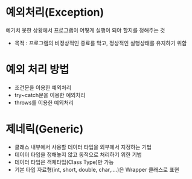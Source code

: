 # 예외처리(Exception)
예기치 못한 상황에서 프로그램이 어떻게 실행이 되야 할지를 정해주는 것
- 목적 : 프로그램의 비정상적인 종료를 막고, 정상적인 실행상태를 유지하기 위함

# 예외 처리 방법
- 조건문을 이용한 예외처리
- try~catch문을 이용한 예외처리
- throws를 이용한 예외처리



# 제네릭(Generic)
- 클래스 내부에서 사용할 데이터 타입을 외부에서 지정하는 기법
- 데이터 타입을 정해놓지 않고 동적으로 처리하기 위한 기법
- 데이터 타입은 객체타입(Class Type)만 가능
- 기본 타입 자료형(int, short, double, char,....)은 Wrapper 클래스로 표현



